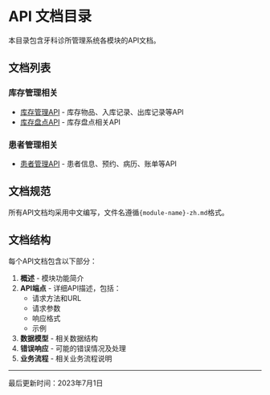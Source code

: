 # API 文档目录

本目录包含牙科诊所管理系统各模块的API文档。

## 文档列表

### 库存管理相关

- [库存管理API](./inventory-management-zh.md) - 库存物品、入库记录、出库记录等API
- [库存盘点API](./stocktake-management-zh.md) - 库存盘点相关API

### 患者管理相关

- [患者管理API](./patient-management-zh.md) - 患者信息、预约、病历、账单等API

## 文档规范

所有API文档均采用中文编写，文件名遵循`{module-name}-zh.md`格式。

## 文档结构

每个API文档包含以下部分：

1. **概述** - 模块功能简介
2. **API端点** - 详细API描述，包括：
   - 请求方法和URL
   - 请求参数
   - 响应格式
   - 示例
3. **数据模型** - 相关数据结构
4. **错误响应** - 可能的错误情况及处理
5. **业务流程** - 相关业务流程说明

---

最后更新时间：2023年7月1日 